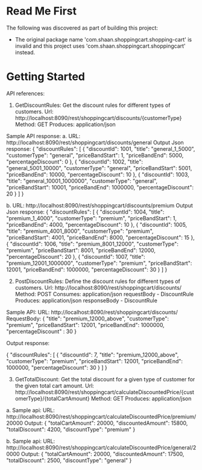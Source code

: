 # Read Me First
The following was discovered as part of building this project:

* The original package name 'com.shaan.shoppingcart.shopping-cart' is invalid and this project uses 'com.shaan.shoppingcart.shoppingcart' instead.

# Getting Started

API references:

1. GetDiscountRules: Get the discount rules for different types of customers.
Url: http://localhost:8090/rest/shoppingcart/discounts/{customerType}
Method: GET
Produces: application/json

Sample API response:
a. URL: http://localhost:8090/rest/shoppingcart/discounts/general
Output Json response:
{
    "discountRules": [
        {
            "discountId": 1001,
            "title": "general_1_5000",
            "customerType": "general",
            "priceBandStart": 1,
            "priceBandEnd": 5000,
            "percentageDiscount": 0
        },
        {
            "discountId": 1002,
            "title": "general_5001_10000",
            "customerType": "general",
            "priceBandStart": 5001,
            "priceBandEnd": 10000,
            "percentageDiscount": 10
        },
        {
            "discountId": 1003,
            "title": "general_10001_1000000",
            "customerType": "general",
            "priceBandStart": 10001,
            "priceBandEnd": 1000000,
            "percentageDiscount": 20
        }
    ]
}

b. URL: http://localhost:8090/rest/shoppingcart/discounts/premium
Output Json response:
{
    "discountRules": [
        {
            "discountId": 1004,
            "title": "premium_1_4000",
            "customerType": "premium",
            "priceBandStart": 1,
            "priceBandEnd": 4000,
            "percentageDiscount": 10
        },
        {
            "discountId": 1005,
            "title": "premium_4001_8000",
            "customerType": "premium",
            "priceBandStart": 4001,
            "priceBandEnd": 8000,
            "percentageDiscount": 15
        },
        {
            "discountId": 1006,
            "title": "premium_8001_12000",
            "customerType": "premium",
            "priceBandStart": 8001,
            "priceBandEnd": 12000,
            "percentageDiscount": 20
        },
        {
            "discountId": 1007,
            "title": "premium_12001_1000000",
            "customerType": "premium",
            "priceBandStart": 12001,
            "priceBandEnd": 1000000,
            "percentageDiscount": 30
        }
    ]
}

2. PostDiscountRules: Define the discount rules for different types of customers.
Url: http://localhost:8090/rest/shoppingcart/discounts/
Method: POST
Consumes: application/json requestBody - DiscountRule
Produces: application/json responseBody - DiscountRule

Sample API: 
URL: http://localhost:8090/rest/shoppingcart/discounts/
RequestBody: {
	"title": "premium_12000_above",
	"customerType": "premium",
	"priceBandStart": 12001,
	"priceBandEnd": 1000000,
	"percentageDiscount" : 30
}

Output response: 

{
    "discountRules": [
        {
            "discountId": 7,
            "title": "premium_12000_above",
            "customerType": "premium",
            "priceBandStart": 12001,
            "priceBandEnd": 1000000,
            "percentageDiscount": 30
        }
    ]
}

3. GetTotalDiscount: Get the total discount for a given type of customer for the given total cart amount.
Url: http://localhost:8090/rest/shoppingcart/calculateDiscountedPrice/{customerType}/{totalCartAmount}
Method: GET
Produces: application/json

a. Sample api:
URL: http://localhost:8090/rest/shoppingcart/calculateDiscountedPrice/premium/20000
Output: 
{
    "totalCartAmount": 20000,
    "discountedAmount": 15800,
    "totalDiscount": 4200,
    "discountType": "premium"
}

b. Sample api:
URL: http://localhost:8090/rest/shoppingcart/calculateDiscountedPrice/general/20000
Output: 
{
    "totalCartAmount": 20000,
    "discountedAmount": 17500,
    "totalDiscount": 2500,
    "discountType": "general"
}

